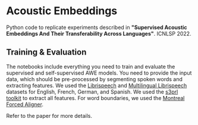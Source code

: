# Acoustic Embeddings
Python code to replicate experiments described in **"Supervised Acoustic Embeddings And Their Transferability Across Languages"**. ICNLSP 2022.

## Training & Evaluation

The notebooks include everything you need to train and evaluate the supervised and self-supervised AWE models. You need to provide the input data, which should be pre-processed by segmenting spoken words and extracting features. We used the [Librispeech](https://www.openslr.org/12) and [Multilingual Librispeech](https://www.openslr.org/94/) datasets for English, French, German, and Spanish. We used the [s3prl toolkit](https://github.com/s3prl/s3prl/blob/main/s3prl/upstream/README.md) to extract all features. For word boundaries, we used the [Montreal Forced Aligner](https://github.com/MontrealCorpusTools/Montreal-Forced-Aligner).

Refer to the paper for more details. 

